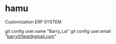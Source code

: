 # hamu
Customization ERP SYSTEM


git config user.name "Barry_Lai"
git config user.email "barry01test@gmail.com"